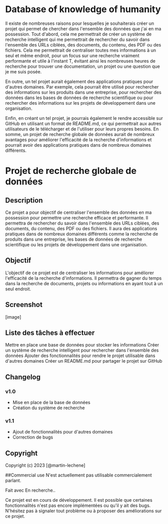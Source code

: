 # Database of knowledge of humanity
Il existe de nombreuses raisons pour lesquelles je souhaiterais créer un projet qui permet de chercher dans l'ensemble des données que j'ai en ma possession. Tout d'abord, cela me permettrait de créer un système de recherche intelligent qui me permettrait de rechercher du savoir dans l'ensemble des URLs ciblées, des documents, du contenu, des PDF ou des fichiers. Cela me permettrait de centraliser toutes mes informations à un seul et même endroit, pour un focus sur une recherche vraiment performante et utile à l'instant T, évitant ainsi les nombreuses heures de recherche pour trouver une documentation, un projet ou une question que je me suis posée.

En outre, un tel projet aurait également des applications pratiques pour d'autres domaines. Par exemple, cela pourrait être utilisé pour rechercher des informations sur les produits dans une entreprise, pour rechercher des données dans les bases de données de recherche scientifique ou pour rechercher des informations sur les projets de développement dans une organisation.

Enfin, en créant un tel projet, je pourrais également le rendre accessible sur GitHub en utilisant un format de README.md, ce qui permettrait aux autres utilisateurs de le télécharger et de l'utiliser pour leurs propres besoins. En somme, un projet de recherche globale de données aurait de nombreux avantages pour améliorer l'efficacité de la recherche d'informations et pourrait avoir des applications pratiques dans de nombreux domaines différents.

# Projet de recherche globale de données
## Description
Ce projet a pour objectif de centraliser l'ensemble des données en ma possession pour permettre une recherche efficace et performante. Il permettra de rechercher du savoir dans l'ensemble des URLs ciblées, des documents, du contenu, des PDF ou des fichiers. Il aura des applications pratiques dans de nombreux domaines différents comme la recherche de produits dans une entreprise, les bases de données de recherche scientifique ou les projets de développement dans une organisation.

## Objectif
L'objectif de ce projet est de centraliser les informations pour améliorer l'efficacité de la recherche d'informations. Il permettra de gagner du temps dans la recherche de documents, projets ou informations en ayant tout à un seul endroit.

## Screenshot
[image]

## Liste des tâches à effectuer
Mettre en place une base de données pour stocker les informations
Créer un système de recherche intelligent pour rechercher dans l'ensemble des données
Ajouter des fonctionnalités pour rendre le projet utilisable dans d'autres domaines
Créer un README.md pour partager le projet sur GitHub

## Changelog
### v1.0
- Mise en place de la base de données
- Création du système de recherche
### v1.1
- Ajout de fonctionnalités pour d'autres domaines
- Correction de bugs

## Copyright
Copyright (c) 2023 [@martin-lechene]

##Commercial use
N'est actuellement pas utilisable commercialement parlant.

Fait avec
En recherche..

Ce projet est en cours de développement. Il est possible que certaines fonctionnalités n'est pas encore implémentées ou qu'il y ait des bugs. N'hésitez pas à signaler tout problème ou à proposer des améliorations sur ce projet.

